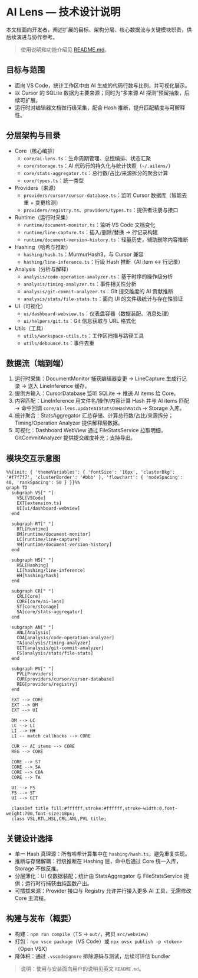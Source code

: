 # AI Lens — 技术设计说明

本文档面向开发者，阐述扩展的目标、架构分层、核心数据流与关键模块职责，供后续演进与协作参考。

> 使用说明和功能介绍见 [README.md](./README.md)。

## 目标与范围
- 面向 VS Code，统计工作区中由 AI 生成的代码行数与比例，并可视化展示。
- 以 Cursor 的 SQLite 数据为主要来源；同时为“多来源 AI 探测”预留抽象，后续可扩展。
- 运行时对编辑器文档做行级采集，配合 Hash 推断，提升匹配精度与可解释性。

## 分层架构与目录
- Core（核心编排）
  - `core/ai-lens.ts`：生命周期管理、总控编排、状态汇聚
  - `core/storage.ts`：AI 代码行的持久化与统计快照（`~/.ailens/`）
  - `core/stats-aggregator.ts`：总行数/占比/来源拆分的聚合计算
  - `core/types.ts`：统一类型
- Providers（来源）
  - `providers/cursor/cursor-database.ts`：监听 Cursor 数据库（智能去重 + 变更检测）
  - `providers/registry.ts`、`providers/types.ts`：提供者注册与接口
- Runtime（运行时采集）
  - `runtime/document-monitor.ts`：监听 VS Code 文档变化
  - `runtime/line-capture.ts`：插入/删除/替换 → 行记录构建
  - `runtime/document-version-history.ts`：轻量历史，辅助删除内容推断
- Hashing（哈希与推断）
  - `hashing/hash.ts`：MurmurHash3，与 Cursor 兼容
  - `hashing/line-inference.ts`：行级 Hash 推断（AI item ↔ 行记录）
- Analysis（分析与解释）
  - `analysis/code-operation-analyzer.ts`：基于时序的操作级分析
  - `analysis/timing-analyzer.ts`：事件相关性分析
  - `analysis/git-commit-analyzer.ts`：Git 提交维度的 AI 贡献推断
  - `analysis/stats/file-stats.ts`：面向 UI 的文件级统计与存在性验证
- UI（可视化）
  - `ui/dashboard-webview.ts`：仪表盘容器（数据装配、消息处理）
  - `ui/helpers/git.ts`：Git 信息获取与 URL 格式化
- Utils（工具）
  - `utils/workspace-utils.ts`：工作区扫描与路径工具
  - `utils/debounce.ts`：事件去重

## 数据流（端到端）
1) 运行时采集：DocumentMonitor 捕获编辑器变更 → LineCapture 生成行记录 → 送入 LineInference 缓存。
2) 提供方输入：CursorDatabase 监听 SQLite → 推送 AI items 给 Core。
3) 内容匹配：LineInference 用文件名/操作/内容计算 Hash 并与 AI items 匹配 → 命中回调 `core/ai-lens.updateAIStatsOnHashMatch` → Storage 入库。
4) 统计聚合：StatsAggregator 汇总存储、计算总行数/占比/来源拆分；Timing/Operation Analyzer 提供解释层数据。
5) 可视化：Dashboard WebView 通过 FileStatsService 拉取明细，GitCommitAnalyzer 提供提交维度补充；支持导出。

## 模块交互示意图

```mermaid
%%{init: { 'themeVariables': { 'fontSize': '16px', 'clusterBkg': '#f7f7f7', 'clusterBorder': '#bbb' }, 'flowchart': { 'nodeSpacing': 40, 'rankSpacing': 50 } }}%%
graph TD
  subgraph VS[" "]
    VSL[VSCode]
    EXT[extension.ts]
    UI[ui/dashboard-webview]
  end

  subgraph RT[" "]
    RTL[Runtime]
    DM[runtime/document-monitor]
    LC[runtime/line-capture]
    VH[runtime/document-version-history]
  end

  subgraph HS[" "]
    HSL[Hashing]
    LI[hashing/line-inference]
    HH[hashing/hash]
  end

  subgraph CR[" "]
    CRL[Core]
    CORE[core/ai-lens]
    ST[core/storage]
    SA[core/stats-aggregator]
  end

  subgraph AN[" "]
    ANL[Analysis]
    COA[analysis/code-operation-analyzer]
    TA[analysis/timing-analyzer]
    GIT[analysis/git-commit-analyzer]
    FS[analysis/stats/file-stats]
  end

  subgraph PV[" "]
    PVL[Providers]
    CUR[providers/cursor/cursor-database]
    REG[providers/registry]
  end

  EXT --> CORE
  EXT --> DM
  EXT --> UI

  DM --> LC
  LC --> LI
  LI --> HH
  LI -- match callbacks --> CORE

  CUR -- AI items --> CORE
  REG --> CORE

  CORE --> ST
  CORE --> SA
  CORE --> COA
  CORE --> TA

  UI --> FS
  FS --> ST
  UI --> GIT

  classDef title fill:#ffffff,stroke:#ffffff,stroke-width:0,font-weight:700,font-size:18px;
  class VSL,RTL,HSL,CRL,ANL,PVL title;
```

## 关键设计选择
- 单一 Hash 真理源：所有哈希计算集中在 `hashing/hash.ts`，避免重复实现。
- 推断与存储解耦：行级推断在 Hashing 层，命中后通过 Core 统一入库，Storage 不做反推。
- 分层薄化：UI 仅数据装配；统计由 StatsAggregator 与 FileStatsService 提供；运行时行捕获由纯函数产出。
- 可插拔来源：Provider 接口与 Registry 允许并行接入更多 AI 工具，无需修改 Core 主流程。

## 构建与发布（概要）
- 构建：`npm run compile`（TS → `out/`，拷贝 `src/webview`）
- 打包：`npx vsce package`（VS Code）或 `npx ovsx publish -p <token>`（Open VSX）
- 降体积：通过 `.vscodeignore` 排除源码与测试，后续可评估 bundler

> 说明：使用与安装面向用户的说明见英文 `README.md`。
